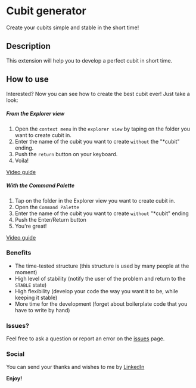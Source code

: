# Cubit generator
Create your cubits simple and stable in the short time!

## Description
This extension will help you to develop a perfect cubit in short time.

## How to use
Interested? Now you can see how to create the best cubit ever!
Just take a look:

##### From the Explorer view
1. Open the `context menu` in the `explorer view` by taping on the folder you want to create cubit in.
2. Enter the name of the cubit you want to create `without` the "*cubit" ending.
3. Push the `return` button on your keyboard.
4. Voila!

[Video guide](/assets/context.gif)

##### With the Command Palette
1. Tap on the folder in the Explorer view you want to create cubit in.
2. Open the `Command Palette`
2. Enter the name of the cubit you want to create `without` "*cubit" ending
3. Push the Enter/Return button
4. You're great!

[Video guide](/assets/palette.gif)

### Benefits
* The time-tested structure (this structure is used by many people at the moment)
* High level of stability (notify the user of the problem and return to the `STABLE` state)
* High flexibility (develop your code the way you want it to be, while keeping it stable)
* More time for the development (forget about boilerplate code that you have to write by hand)


### Issues?
Feel free to ask a question or report an error on the [issues](https://github.com/RusKryzhanovskiy/iruka-flutter-cubit-generator/issues) page.

### Social
You can send your thanks and wishes to me by [LinkedIn](https://www.linkedin.com/in/ruskryzhanovskiy/)

**Enjoy!**